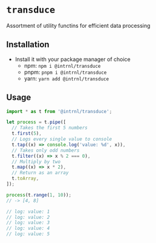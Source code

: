 # `transduce`

Assortment of utility functins for efficient data processing

## Installation

- Install it with your package manager of choice
  - npm: `npm i @intrnl/transduce`
  - pnpm: `pnpm i @intrnl/transduce`
  - yarn: `yarn add @intrnl/transduce`

## Usage

```js
import * as t from '@intrnl/transduce';

let process = t.pipe([
  // Takes the first 5 numbers
  t.first(5),
  // Logs every single value to console
  t.tap((x) => console.log('value: %d', x)),
  // Takes only odd numbers
  t.filter((x) => x % 2 === 0),
  // Multiply by two
  t.map((x) => x * 2),
  // Return as an array
  t.toArray,
]);

process(t.range(1, 10));
// -> [4, 8]

// log: value: 1
// log: value: 2
// log: value: 3
// log: value: 4
// log: value: 5
```
